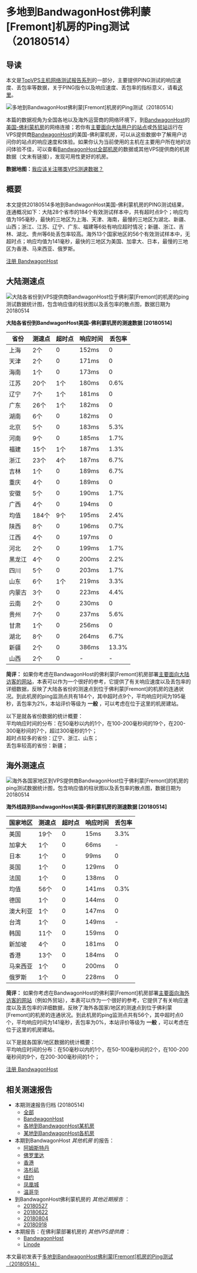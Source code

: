 #  多地到BandwagonHost佛利蒙[Fremont]机房的Ping测试（20180514） 

## 导读

本文是[TopVPS主机网络测试报告系列](https://vps123.top/pingtest)的一部分，主要提供PING测试的响应速度、丢包率等数据，关于PING指令以及响应速度、丢包率的指标意义，请看[这里](https://vps123.top/what-is-ping.html)。

![多地到BandwagonHost佛利蒙\[Fremont\]机房的Ping测试（20180514）](/images/thumbnails/to_bwg_Fremont.png)

本篇的数据视角为全国各地以及海外运营商的网络环境下，到[BandwagonHost](https://vps123.top/go/bwg)的[美国-佛利蒙机房](https://vps123.top/bandwagon-facilities.html#fremont)的网络连接；若你有[主要面向大陆用户的站点](https://vps123.top/website-for-mainland-users.html)或[外贸站](https://vps123.top/website-for-internation-trade.html)运行在VPS提供商[BandwagonHost](https://vps123.top/go/bwg)的美国-佛利蒙机房，可以从这些数据中了解用户访问你的站点的响应速度和体验。如果你认为当前使用的主机在主要用户所在地的访问体验不佳，可以查看[BandwagonHost全部机房](/bandwagon/isp/china/20180514-bandwagon-isp-china.md)的数据或其他VPS提供商的机房数据（文末有链接），发现可用性更好的机房。

**数据地图：**[我应该关注哪类VPS测速数据？](https://vps123.top/find-pingtest-data-you-need.html)

## 概要

本文提供20180514多地到BandwagonHost美国-佛利蒙机房的PING测试结果，连通概况如下：大陆28个省市的184个有效测试样本中，共有超时点9个；响应均值为195毫秒，最快的三地区为上海、天津、海南，最慢的三地区为湖北、新疆、山西；浙江、江苏、辽宁、广东、福建等6处有响应超时情况；新疆、浙江、吉林、湖北、贵州等6处丢包率较高。海外13个国家地区的56个有效测试样本中，无超时点；响应均值为141毫秒，最快的三地区为美国、加拿大、日本，最慢的三地区为香港、马来西亚、俄罗斯。

[注册 BandwagonHost](https://vps123.top/go/bwg/_btn1)

## 大陆测速点

![大陆各省份到VPS提供商BandwagonHost位于佛利蒙\[Fremont\]的机房的ping测试数据统计图，包含响应值的柱状图以及丢包率的散点图，数据日期为20180514](/images/pingtests/bwg_20180514/plot_idc_bwg_usa-fremont_20180514_mainland.png)

**大陆各省份到BandwagonHost美国-佛利蒙机房的测速数据 [20180514]**

省份 | 测速点 | 超时点 | 响应时间 | 丢包率  
---|---|---|---|---  
上海 | 2个 | 0 | 152ms | 0  
天津 | 2个 | 0 | 171ms | 0  
海南 | 1个 | 0 | 173ms | 0  
江苏 | 20个 | 1个 | 180ms | 0.6%  
辽宁 | 7个 | 1个 | 181ms | 0  
广东 | 26个 | 1个 | 182ms | 0  
湖南 | 6个 | 0 | 182ms | 0  
北京 | 5个 | 0 | 183ms | 5.3%  
河南 | 9个 | 0 | 185ms | 1.7%  
福建 | 15个 | 1个 | 187ms | 1.3%  
浙江 | 23个 | 4个 | 187ms | 6.7%  
吉林 | 1个 | 0 | 189ms | 6.7%  
重庆 | 4个 | 0 | 189ms | 0  
安徽 | 5个 | 0 | 190ms | 1.7%  
广西 | 4个 | 0 | 194ms | 0  
均值 | 184个 | 9个 | 195ms | 2.4%  
陕西 | 8个 | 0 | 196ms | 0.7%  
江西 | 4个 | 0 | 197ms | 0  
河北 | 2个 | 0 | 199ms | 1.7%  
黑龙江 | 4个 | 0 | 200ms | 2.2%  
四川 | 5个 | 0 | 203ms | 1.7%  
山东 | 6个 | 1个 | 219ms | 3.3%  
内蒙古 | 3个 | 0 | 223ms | 4.4%  
云南 | 2个 | 0 | 230ms | 0  
贵州 | 7个 | 0 | 237ms | 5.6%  
甘肃 | 1个 | 0 | 256ms | 0  
湖北 | 8个 | 0 | 264ms | 6.7%  
新疆 | 2个 | 0 | 386ms | 13.3%  
山西 | 2个 | 0 | - | -  
  
**简评：** 如果你考虑在BandwagonHost的佛利蒙[Fremont]机房部署[主要面向大陆访客的网站](website-for-mainland-users.html)，本表可以作为一个很好的参考，它提供了有关响应速度以及丢包率的详细数据，反映了大陆各省份的测速点到位于佛利蒙[Fremont]的机房的连通状况。到此机房的ping监测点共有184个，其中超时点9个，平均响应时间为195毫秒，丢包率为2%，本站评价等级为 **一般** ，可以考虑在位于这里的机房建站。

以下是就各省份数据的统计概要：  
平均响应时间的分布：在50毫秒以内的1个，在100-200毫秒间的19个，在200-300毫秒间的7个，超过300毫秒的1个；  
超时点较多的省份：辽宁、浙江、山东；  
丢包率较高的省份：新疆；

## 海外测速点

![海外各国家地区到VPS提供商BandwagonHost位于佛利蒙\[Fremont\]的机房的ping测试数据统计图，包含响应值的柱状图以及丢包率的散点图，数据日期为20180514](/images/pingtests/bwg_20180514/plot_idc_bwg_usa-fremont_20180514_overseas.png)

**海外线路到BandwagonHost美国-佛利蒙机房的测速数据 [20180514]**

国家地区 | 测速点 | 超时点 | 响应时间 | 丢包率  
---|---|---|---|---  
美国 | 19个 | 0 | 15ms | 3.3%  
加拿大 | 1个 | 0 | 66ms | -  
日本 | 1个 | 0 | 99ms | 0  
英国 | 1个 | 0 | 129ms | 0  
法国 | 1个 | 0 | 138ms | 0  
均值 | 56个 | 0 | 141ms | 0.3%  
德国 | 1个 | 0 | 144ms | 0  
澳大利亚 | 1个 | 0 | 147ms | 0  
台湾 | 1个 | 0 | 149ms | -  
韩国 | 11个 | 0 | 159ms | 0  
新加坡 | 4个 | 0 | 181ms | 0  
香港 | 13个 | 0 | 184ms | 0  
马来西亚 | 1个 | 0 | 200ms | 0  
俄罗斯 | 1个 | 0 | 228ms | 0  
  
**简评：** 如果你考虑在BandwagonHost的佛利蒙[Fremont]机房部署[主要面向海外访客的网站](https://vps123.top/website-for-internation-trade.html)（例如外贸站），本表可以作为一个很好的参考，它提供了有关响应速度以及丢包率的详细数据，反映了海外各国家/地区的测速点到位于佛利蒙[Fremont]的机房的连通状况。到此机房的ping监测点共有56个，其中超时点0个，平均响应时间为141毫秒，丢包率为0%，本站评价等级为 **一般** ，可以考虑在位于这里的机房建站。

以下是就各国家/地区数据的统计概要：  
平均响应时间的分布：在50毫秒以内的1个，在50-100毫秒间的2个，在100-200毫秒间的9个，在200-300毫秒间的1个；

[注册 BandwagonHost](https://vps123.top/go/bwg/_btn2)

## 相关测速报告

  * 本期测速报告归档 (20180514) 
    * [全部](https://vps123.top/pingtests/20180514 "本期各VPS提供商全部测速报告")
    * [BandwagonHost](https://vps123.top/pingtests/idc-bandwagon/20180514 "本期BandwagonHost的全部测速报告")
    * [各地到BandwagonHost某机房](https://vps123.top/pingtests/idc-bandwagon/isp-global/20180514 "以BandwagonHost某机房为关注对象的视角，横向比较大陆各省份、海外各国家地区")
    * [某地到BandwagonHost各机房](https://vps123.top/pingtests/idc-bandwagon/facility-all/20180514 "以大陆某省份为关注对象的视角，横向比较BandwagonHost各机房")
  * 本期到BandwagonHost _其他机房_ 的报告： 
    * [阿姆斯特丹](/bandwagon/idc/amsterdam/20180514-bandwagon-idc-amsterdam.md "多地到BandwagonHost阿姆斯特丹机房的Ping测试 20180514")
    * [佛罗里达](/bandwagon/idc/florida/20180514-bandwagon-idc-florida.md "多地到BandwagonHost佛罗里达机房的Ping测试 20180514")
    * [香港](/bandwagon/idc/hongkong/20180514-bandwagon-idc-hongkong.md "多地到BandwagonHost香港机房的Ping测试 20180514")
    * [洛杉矶](/bandwagon/idc/losangeles/20180514-bandwagon-idc-losangeles.md "多地到BandwagonHost洛杉矶机房的Ping测试 20180514")
    * [纽约](/bandwagon/idc/newyork/20180514-bandwagon-idc-newyork.md "多地到BandwagonHost纽约机房的Ping测试 20180514")
    * [凤凰城](/bandwagon/idc/phoenix/20180514-bandwagon-idc-phoenix.md "多地到BandwagonHost凤凰城机房的Ping测试 20180514")
    * [温哥华](/bandwagon/idc/vancouver/20180514-bandwagon-idc-vancouver.md "多地到BandwagonHost温哥华机房的Ping测试 20180514")
  * 到BandwagonHost佛利蒙机房的 _其他近期报告_ ： 
    * [20180527](/bandwagon/idc/fremont/20180527-bandwagon-idc-fremont.md "多地到BandwagonHost佛利蒙机房的Ping测试 20180527")
    * [20180622](/bandwagon/idc/fremont/20180622-bandwagon-idc-fremont.md "多地到BandwagonHost佛利蒙机房的Ping测试 20180622")
    * [20180804](/bandwagon/idc/fremont/20180804-bandwagon-idc-fremont.md "多地到BandwagonHost佛利蒙机房的Ping测试 20180804")
    * [20180918](/bandwagon/idc/fremont/20180918-bandwagon-idc-fremont.md "多地到BandwagonHost佛利蒙机房的Ping测试 20180918")
  * 本期报告：在佛利蒙部署机房的 _其他VPS提供商_ ： 
    * [BandwagonHost](/bandwagon/idc/fremont/20180514-bwg-idc-fremont.md "多地到BandwagonHost佛利蒙机房的Ping测试 20180514")
    * [Linode](/linode/idc/fremont/20180514-linode-idc-fremont.md "多地到Linode佛利蒙机房的Ping测试 20180514")



本文最初发表于[多地到BandwagonHost佛利蒙[Fremont]机房的Ping测试（20180514）](https://vps123.top/pingtest/20180514-bandwagon-idc-fremont.html)
